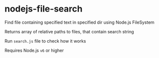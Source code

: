 # nodejs-file-search
Find file containing specified text in specified dir using Node.js FileSystem

Returns array of relative paths to files, that contain search string

Run `search.js` file to check how it works

Requires Node.js `v6` or higher